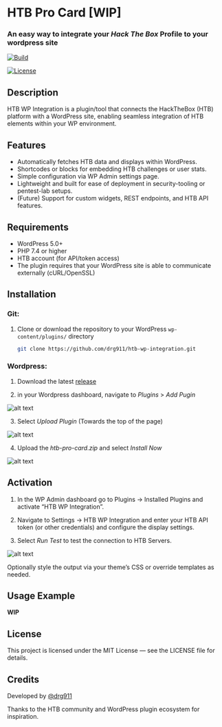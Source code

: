 # HTB Pro Card [**WIP**]
### An easy way to integrate your _Hack The Box_ Profile to your wordpress site


[![Build](https://img.shields.io/github/v/release/drg911/htb-wp-integration?include_prereleases&display_name=release&label=build)](https://github.com/drg911/htb-wp-integration/releases)
 
[![License](https://img.shields.io/github/license/drg911/htb-wp-integration)](https://github.com/drg911/htb-wp-integration/blob/main/LICENSE)  

## Description  
HTB WP Integration is a plugin/tool that connects the HackTheBox (HTB) platform with a WordPress site, enabling seamless integration of HTB elements within your WP environment.  

## Features  
- Automatically fetches HTB data and displays within WordPress.  
- Shortcodes or blocks for embedding HTB challenges or user stats.  
- Simple configuration via WP Admin settings page.  
- Lightweight and built for ease of deployment in security-tooling or pentest-lab setups.  
- (Future) Support for custom widgets, REST endpoints, and HTB API features.  

## Requirements  
- WordPress 5.0+  
- PHP 7.4 or higher  
- HTB account (for API/token access)  
- The plugin requires that your WordPress site is able to communicate externally (cURL/OpenSSL)  

## Installation 

### Git:
1. Clone or download the repository to your WordPress `wp-content/plugins/` directory  
   ```bash  
   git clone https://github.com/drg911/htb-wp-integration.git
### Wordpress: 
1. Download the latest [release](https://github.com/drg911/htb-wp-integration/releases)

2. in your Wordpress dashboard, navigate to _Plugins_ > _Add Pugin_

![alt text](image-1.png)

3. Select _Upload Plugin_ (Towards the top of the page)

![alt text](image.png)

4. Upload the _htb-pro-card.zip_ and select _Install Now_

![alt text](image-2.png)


## Activation
1. In the WP Admin dashboard go to Plugins → Installed Plugins and activate “HTB WP Integration”.

2. Navigate to Settings → HTB WP Integration and enter your HTB API token (or other credentials) and configure the display settings.

3. Select _Run Test_ to test the connection to HTB Servers.

![alt text](image-3.png)

Optionally style the output via your theme’s CSS or override templates as needed.

## Usage Example

**WIP**

## License

This project is licensed under the MIT License — see the LICENSE file for details.

## Credits
Developed by [@drg911](https://github.com/drg911)

Thanks to the HTB community and WordPress plugin ecosystem for inspiration.